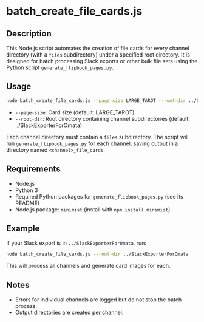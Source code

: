 # batch_create_file_cards.js

## Description

This Node.js script automates the creation of file cards for every channel directory (with a `files` subdirectory) under a specified root directory. It is designed for batch processing Slack exports or other bulk file sets using the Python script `generate_flipbook_pages.py`.

## Usage

```bash
node batch_create_file_cards.js --page-size LARGE_TAROT --root-dir ../SlackExporterForOmata
```
- `--page-size`: Card size (default: LARGE_TAROT)
- `--root-dir`: Root directory containing channel subdirectories (default: ../SlackExporterForOmata)

Each channel directory must contain a `files` subdirectory. The script will run `generate_flipbook_pages.py` for each channel, saving output in a directory named `<channel>_file_cards`.

## Requirements
- Node.js
- Python 3
- Required Python packages for `generate_flipbook_pages.py` (see its README)
- Node.js package: `minimist` (install with `npm install minimist`)

## Example

If your Slack export is in `../SlackExporterForOmata`, run:
```bash
node batch_create_file_cards.js --root-dir ../SlackExporterForOmata
```

This will process all channels and generate card images for each.

## Notes
- Errors for individual channels are logged but do not stop the batch process.
- Output directories are created per channel.
